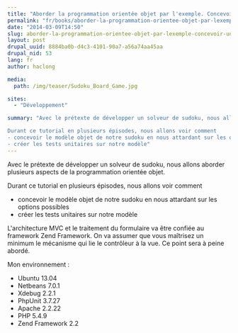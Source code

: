 ```yaml
---
title: "Aborder la programmation orientée objet par l'exemple. Concevoir un solveur de sudoku."
permalink: "fr/books/aborder-la-programmation-orientee-objet-par-lexemple-concevoir-un-solveur-de-sudoku.html"
date: "2014-03-09T14:50"
slug: aborder-la-programmation-orientee-objet-par-lexemple-concevoir-un-solveur-de-sudoku
layout: post
drupal_uuid: 8884ba0b-d4c3-4101-90a7-a56a74aa45aa
drupal_nid: 53
lang: fr
author: haclong

media:
  path: /img/teaser/Sudoku_Board_Game.jpg

sites:
  - "Développement"

summary: "Avec le prétexte de développer un solveur de sudoku, nous allons aborder plusieurs aspects de la programmation orientée objet. 

Durant ce tutorial en plusieurs épisodes, nous allons voir comment 
- concevoir le modèle objet de notre sudoku en nous attardant sur les options possibles
- créer les tests unitaires sur notre modèle"
---
```


Avec le prétexte de développer un solveur de sudoku, nous allons aborder plusieurs aspects de la programmation orientée objet.

Durant ce tutorial en plusieurs épisodes, nous allons voir comment

- concevoir le modèle objet de notre sudoku en nous attardant sur les options possibles
- créer les tests unitaires sur notre modèle

L'architecture MVC et le traitement du formulaire va être confiée au framework Zend Framework. On va assumer que vous maîtrisez un minimum le mécanisme qui lie le contrôleur à la vue. Ce point sera à peine abordé.

Mon environnement :

- Ubuntu 13.04
- Netbeans 7.0.1
- Xdebug 2.2.1
- PhpUnit 3.7.27
- Apache 2.2.22
- PHP 5.4.9
- Zend Framework 2.2
